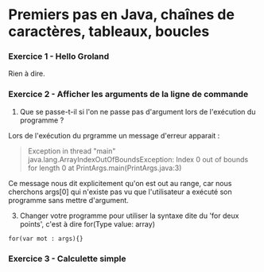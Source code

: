 # Premiers pas en Java, chaînes de caractères, tableaux, boucles

 
 ### Exercice 1 - Hello Groland
 
 Rien à dire.
 
 ### Exercice 2 - Afficher les arguments de la ligne de commande
 
 1. Que se passe-t-il si l'on ne passe pas d'argument lors de l'exécution du programme ? 
 
 Lors de l'exécution du prgramme un message d'erreur apparait : 
 
 > Exception in thread "main" java.lang.ArrayIndexOutOfBoundsException: Index 0 out of bounds for length 0 at PrintArgs.main(PrintArgs.java:3)
 
 Ce message nous dit explicitement qu'on est out au range, car nous cherchons args[0] qui n'existe pas vu que l'utilisateur a exécuté son programme sans mettre
 d'argument.
 
 3. Changer votre programme pour utiliser la syntaxe dite du 'for deux points', c'est à dire for(Type value: array)
 
 `for(var mot : args){}`
 
 ### Exercice 3 - Calculette simple
